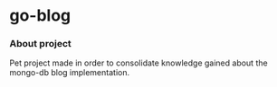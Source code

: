 # go-blog

### About project

Pet project made in order to consolidate knowledge gained about the mongo-db blog implementation.
